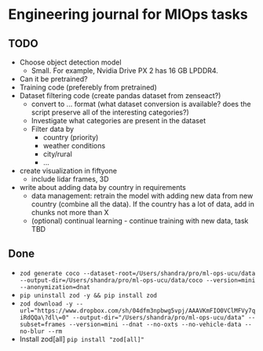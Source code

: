 # Engineering journal for MlOps tasks

## TODO

- Choose object detection model
  - Small. For example, Nvidia Drive PX 2 has 16 GB LPDDR4.
- Can it be pretrained?
- Training code (preferebly from pretrained)
- Dataset filtering code (create pandas dataset from zenseact?)
  - convert to ... format (what dataset conversion is available? does the script preserve all of the interesting categories?)
  - Investigate what categories are present in the dataset
  - Filter data by
    - country (priority)
    - weather conditions
    - city/rural
    - ...
- create visualization in fiftyone
  - include lidar frames, 3D
- write about adding data by country in requirements
  - data management: retrain the model with adding new data from new country (combine all the data). If the country has a lot of data, add in chunks not more than X
  - (optional) continual learning  - continue training with new data, task TBD

## Done

- `zod generate coco --dataset-root=/Users/shandra/pro/ml-ops-ucu/data --output-dir=/Users/shandra/pro/ml-ops-ucu/data/coco --version=mini --anonymization=dnat`
- `pip uninstall zod -y && pip install zod`
- `zod download -y --url="https://www.dropbox.com/sh/04dfm3npbwg5vpj/AAAVKmFIO0VClMFVy7qiRdQQa\?dl\=0" --output-dir="/Users/shandra/pro/ml-ops-ucu/data" --subset=frames --version=mini --dnat --no-oxts --no-vehicle-data --no-blur --rm`
- Install zod[all] `pip install "zod[all]"`
